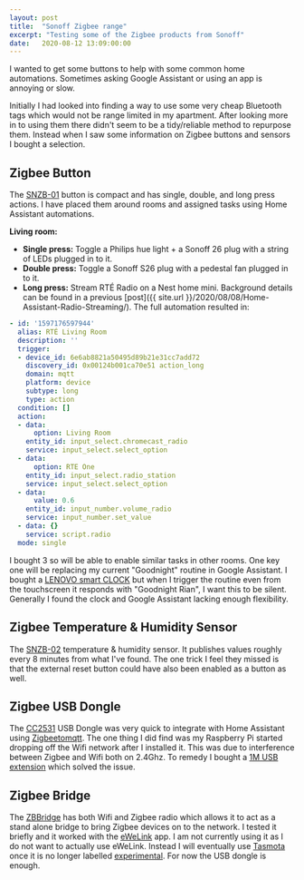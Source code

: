 ```yaml
---
layout: post
title:  "Sonoff Zigbee range"
excerpt: "Testing some of the Zigbee products from Sonoff"
date:   2020-08-12 13:09:00:00
---
```


I wanted to get some buttons to help with some common home automations. Sometimes asking Google Assistant or using an app is annoying or slow.

Initially I had looked into finding a way to use some very cheap Bluetooth tags which would not be range limited in my 
apartment. After looking more in to using them there didn't seem to be a tidy/reliable method to repurpose them. Instead when I saw some information on Zigbee buttons and sensors I bought a selection.

## Zigbee Button

The [SNZB-01](https://sonoff.tech/product/smart-home-security/snzb-01) button is compact and has single, double, and long press actions. I have placed them around rooms and assigned tasks using Home Assistant automations.

**Living room:**

* **Single press:** Toggle a Philips hue light + a Sonoff 26 plug with a string of LEDs plugged in to it.
* **Double press:** Toggle a Sonoff S26 plug with a pedestal fan plugged in to it.
* **Long press:** Stream RTÉ Radio on a Nest home mini. Background details can be found in a previous [post]({{ site.url }}/2020/08/08/Home-Assistant-Radio-Streaming/). The full automation resulted in:

```yaml
- id: '1597176597944'
  alias: RTÉ Living Room
  description: ''
  trigger:
  - device_id: 6e6ab8821a50495d89b21e31cc7add72
    discovery_id: 0x00124b001ca70e51 action_long
    domain: mqtt
    platform: device
    subtype: long
    type: action
  condition: []
  action:
  - data:
      option: Living Room
    entity_id: input_select.chromecast_radio
    service: input_select.select_option
  - data:
      option: RTE One
    entity_id: input_select.radio_station
    service: input_select.select_option
  - data:
      value: 0.6
    entity_id: input_number.volume_radio
    service: input_number.set_value
  - data: {}
    service: script.radio
  mode: single
  ```

I bought 3 so will be able to enable similar tasks in other rooms. One key one will be replacing my current "Goodnight" routine in Google Assistant. I bought a [LENOVO smart CLOCK](https://www.lenovo.com/gb/en/smart-clock/) but when I trigger the routine even from the touchscreen it responds with "Goodnight Rian", I want this to be silent. Generally I found the clock and Google Assistant lacking enough flexibility.

## Zigbee Temperature & Humidity Sensor

The [SNZB-02](https://sonoff.tech/product/smart-home-security/snzb-02) temperature & humidity sensor. It publishes values roughly every 8 minutes from what I've found. The one trick I feel they missed is that the external reset button could have also been enabled as a button as well.

## Zigbee USB Dongle

The [CC2531](https://www.itead.cc/cc2531-usb-dongle.html) USB Dongle was very quick to  integrate with Home Assistant using [Zigbeetomqtt](https://www.zigbee2mqtt.io/). The one thing I did find was my Raspberry Pi started dropping off the Wifi network after I installed it. This was due to interference between Zigbee and Wifi both on 2.4Ghz. To remedy I bought a [1M USB extension](https://www.startech.com/uk/Cables/USB-2.0/USB-2.0-Cables/3foot-Black-USB-20-Extension-Cable-A-to-A-Male-to-Female~USBEXTAA3BK) which solved the issue.

## Zigbee Bridge

The [ZBBridge](https://sonoff.tech/product/smart-home-security/zbbridge) has both Wifi and Zigbee radio which allows it to act as a stand alone bridge to bring Zigbee devices on to the network. I tested it briefly and it worked with the [eWeLink](https://sonoff.tech/ewelink) app. I am not currently using it as I do not want to actually use eWeLink. Instead I will eventually use [Tasmota](https://github.com/arendst/Tasmota) once it is no longer labelled [experimental](https://templates.blakadder.com/sonoff_ZBBridge.html). For now the USB dongle is enough.
